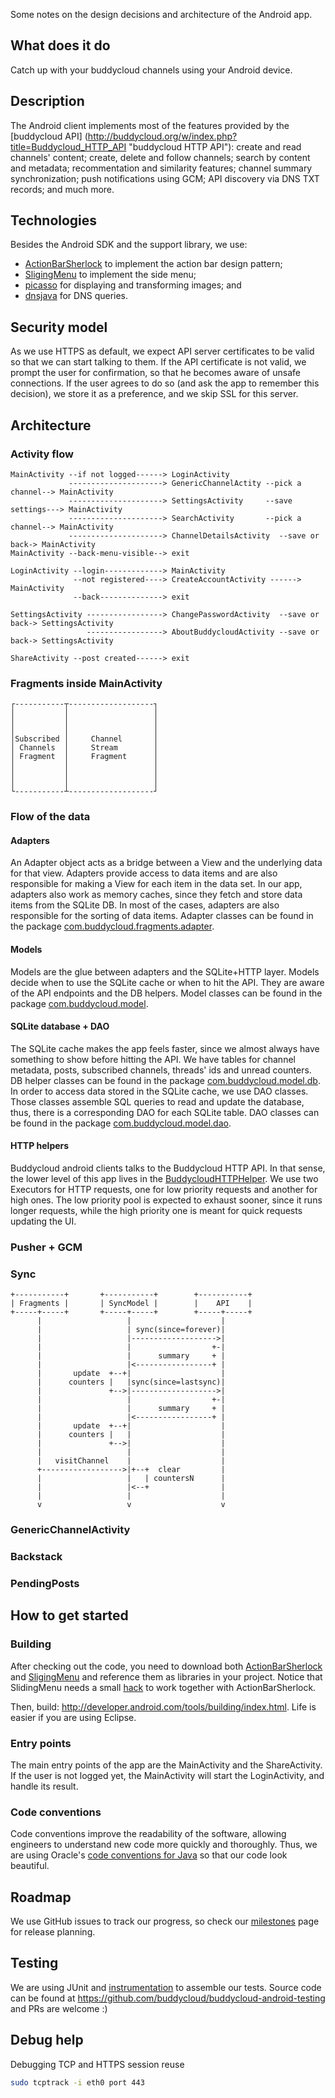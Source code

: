 Some notes on the design decisions and architecture of the Android app.

What does it do
----------

Catch up with your buddycloud channels using your Android device.

Description
----------

The Android client implements most of the features provided by the [buddycloud API] (http://buddycloud.org/w/index.php?title=Buddycloud_HTTP_API "buddycloud HTTP API"): create and read channels' content; create, delete and follow channels; search by content and metadata; recommentation and similarity features; channel summary synchronization; push notifications using GCM; API discovery via DNS TXT records; and much more. 

Technologies
----------

Besides the Android SDK and the support library, we use:

* [ActionBarSherlock](https://github.com/JakeWharton/ActionBarSherlock) to implement the action bar design pattern; 
* [SligingMenu](https://github.com/jfeinstein10/SlidingMenu) to implement the side menu;
* [picasso](https://github.com/square/picasso) for displaying and transforming images; and
* [dnsjava](http://www.xbill.org/dnsjava/) for DNS queries.

Security model
----------

As we use HTTPS as default, we expect API server certificates to be valid so that we can start talking to them. If the API certificate is not valid, we prompt the user for confirmation, so that he becomes aware of unsafe connections. If the user agrees to do so (and ask the app to remember this decision), we store it as a preference, and we skip SSL for this server.

Architecture
----------

### Activity flow

```
MainActivity --if not logged------> LoginActivity
             ---------------------> GenericChannelActity --pick a channel--> MainActivity
             ---------------------> SettingsActivity     --save settings---> MainActivity
             ---------------------> SearchActivity       --pick a channel--> MainActivity
             ---------------------> ChannelDetailsActivity  --save or back-> MainActivity
MainActivity --back-menu-visible--> exit

LoginActivity --login-------------> MainActivity
              --not registered----> CreateAccountActivity ------> MainActivity
              --back--------------> exit

SettingsActivity -----------------> ChangePasswordActivity  --save or back-> SettingsActivity
                 -----------------> AboutBuddycloudActivity --save or back-> SettingsActivity
             
ShareActivity --post created------> exit
```

### Fragments inside MainActivity

```
┌-----------┬-------------------┐
│           │                   │
│           │                   │
│           │                   │
│Subscribed │     Channel       │
│ Channels  │     Stream        │
│ Fragment  │     Fragment      │
│           │                   │
│           │                   │
│           │                   │
└-----------┴-------------------┘
```

### Flow of the data

#### Adapters 

An Adapter object acts as a bridge between a View and the underlying data for that view. Adapters provide access to  data items and are also responsible for making a View for each item in the data set. In our app, adapters also work as memory caches, since they fetch and store data items from the SQLite DB. In most of the cases, adapters are also responsible for the sorting of data items. Adapter classes can be found in the package [com.buddycloud.fragments.adapter](https://github.com/buddycloud/buddycloud-android/tree/master/src/com/buddycloud/fragments/adapter).

#### Models

Models are the glue between adapters and the SQLite+HTTP layer. Models decide when to use the SQLite cache or when to hit the API. They are aware of the API endpoints and the DB helpers. Model classes can be found in the package [com.buddycloud.model](https://github.com/buddycloud/buddycloud-android/tree/master/src/com/buddycloud/model).

#### SQLite database + DAO

The SQLite cache makes the app feels faster, since we almost always have something to show before hitting the API. We have tables for channel metadata, posts, subscribed channels, threads' ids and unread counters. DB helper classes can be found in the package [com.buddycloud.model.db](https://github.com/buddycloud/buddycloud-android/tree/master/src/com/buddycloud/model/db).
In order to access data stored in the SQLite cache, we use DAO classes. Those classes assemble SQL queries to read and update the database, thus, there is a corresponding DAO for each SQLite table. DAO classes can be found in the package [com.buddycloud.model.dao](https://github.com/buddycloud/buddycloud-android/tree/master/src/com/buddycloud/model/dao).

#### HTTP helpers

Buddycloud android clients talks to the Buddycloud HTTP API. In that sense, the lower level of this app lives in the [BuddycloudHTTPHelper](https://github.com/buddycloud/buddycloud-android/blob/master/src/com/buddycloud/http/BuddycloudHTTPHelper.java). We use two Executors for HTTP requests, one for low priority requests and another for high ones. The low priority pool is expected to exhaust sooner, since it runs longer requests, while the high priority one is meant for quick requests updating the UI.

### Pusher + GCM
### Sync

```
+-----------+       +-----------+        +-----------+
| Fragments |       | SyncModel |        |    API    |
+-----+-----+       +-----+-----+        +-----+-----+
      |                   |                    |
      |                   | sync(since=forever)|
      |                   |------------------->|
      |                   |                  +-|
      |                   |      summary     + |
      |                   |<-----------------+ |
      |       update  +--+|                    |
      |      counters |   |sync(since=lastsync)|
      |               +-->|------------------->|
      |                   |                  +-|
      |                   |      summary     + |
      |                   |<-----------------+ |
      |       update  +--+|                    |
      |      counters |   |                    |
      |               +-->|                    |
      |                   |                    |
      |   visitChannel    |                    |
      +------------------>|+--+  clear         |
      |                   |   | countersN      |
      |                   |<--+                |
      |                   |                    |
      v                   v                    v
```

### GenericChannelActivity
### Backstack
### PendingPosts

How to get started
----------

### Building

After checking out the code, you need to download both [ActionBarSherlock](https://github.com/JakeWharton/ActionBarSherlock) and [SligingMenu](https://github.com/jfeinstein10/SlidingMenu) and reference them as libraries in your project. Notice that 
SlidingMenu needs a small [hack](https://github.com/jfeinstein10/SlidingMenu/blob/master/README.md#setup-with-actionbarsherlock) to work together with ActionBarSherlock.

Then, build: http://developer.android.com/tools/building/index.html. Life is easier if you are using Eclipse.

### Entry points

The main entry points of the app are the MainActivity and the ShareActivity. If the user is not logged yet, the MainActivity will start the LoginActivity, and handle its result.

### Code conventions

Code conventions improve the readability of the software, allowing engineers to understand new code more quickly and thoroughly. Thus, we are using Oracle's [code conventions for Java](http://www.oracle.com/technetwork/java/codeconv-138413.html) so that our code look beautiful.

Roadmap
----------

We use GitHub issues to track our progress, so check our [milestones](https://github.com/buddycloud/buddycloud-android/issues/milestones) page for release planning. 

Testing
----------

We are using JUnit and [instrumentation](http://developer.android.com/tools/testing/testing_android.html#Instrumentation) to assemble our tests. Source code can be found at https://github.com/buddycloud/buddycloud-android-testing and PRs are welcome :)

Debug help
----------

Debugging TCP and HTTPS session reuse

``` bash
sudo tcptrack -i eth0 port 443
```

